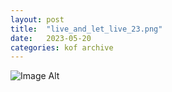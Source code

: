 ```yaml
---
layout:	post
title:	"live_and_let_live_23.png"
date:	2023-05-20
categories:	kof archive
---
```


![Image Alt](https://k0f.github.io/assets/live_and_let_live_23.png)